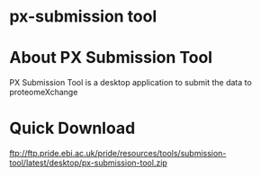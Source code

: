 px-submission tool 
===============

# About PX Submission Tool

PX Submission Tool is a desktop application to submit the data to proteomeXchange

# Quick Download 

ftp://ftp.pride.ebi.ac.uk/pride/resources/tools/submission-tool/latest/desktop/px-submission-tool.zip
